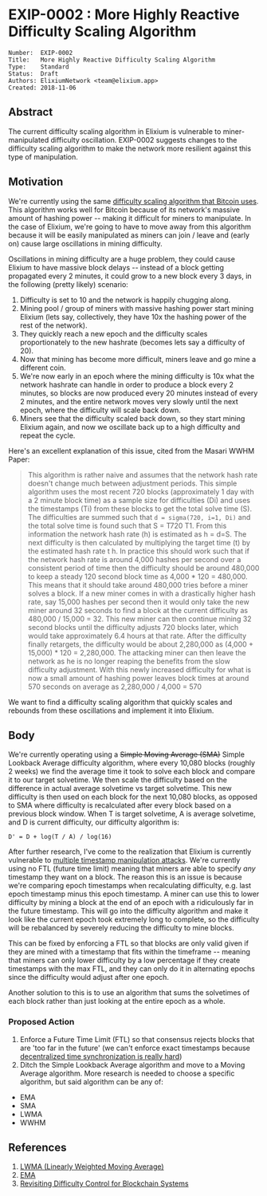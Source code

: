 # EXIP-0002 : More Highly Reactive Difficulty Scaling Algorithm

```
Number:  EXIP-0002
Title:   More Highly Reactive Difficulty Scaling Algorithm
Type:    Standard
Status:  Draft
Authors: ElixiumNetwork <team@elixium.app>
Created: 2018-11-06
```

## Abstract

The current difficulty scaling algorithm in Elixium is vulnerable to miner-manipulated difficulty oscillation. EXIP-0002 suggests changes to the difficulty scaling algorithm to make the network more resilient against this type of manipulation.

## Motivation

We're currently using the same [difficulty scaling algorithm that Bitcoin uses](https://en.bitcoin.it/wiki/Difficulty). This algorithm works well for Bitcoin because of its network's massive amount of hashing power -- making it difficult for miners to manipulate. In the case of Elixium, we're going to have to move away from this algorithm because it will be easily manipulated as miners can join / leave and (early on) cause large oscillations in mining difficulty.

Oscillations in mining difficulty are a huge problem, they could cause Elixium to have massive block delays -- instead of a block getting propagated every 2 minutes, it could grow to a new block every 3 days, in the following (pretty likely) scenario:

1. Difficulty is set to 10 and the network is happily chugging along.
2. Mining pool / group of miners with massive hashing power start mining Elixium (lets say, collectively, they have 10x the hashing power of the rest of the network).
3. They quickly reach a new epoch and the difficulty scales proportionately to the new hashrate (becomes lets say a difficulty of 20).
4. Now that mining has become more difficult, miners leave and go mine a different coin.
5. We're now early in an epoch where the mining difficulty is 10x what the network hashrate can handle in order to produce a block every 2 minutes, so blocks are now produced every 20 minutes instead of every 2 minutes, and the entire network moves very slowly until the next epoch, where the difficulty will scale back down.
6. Miners see that the difficulty scaled back down, so they start mining Elixium again, and now we oscillate back up to a high difficulty and repeat the cycle.

Here's an excellent explanation of this issue, cited from the Masari WWHM Paper: 
> This algorithm is rather naive and assumes that the
network hash rate doesn't change much between adjustment periods. This simple
algorithm uses the most recent 720 blocks (approximately 1 day with a 2 minute
block time) as a sample size for difficulties (Di) and uses the timestamps (Ti) from
these blocks to get the total solve time (S). The difficulties are summed such that
`d = sigma(720, i=1, Di)` and the total solve time is found such that S = T720
T1. From this
information the network hash rate (h) is estimated as h = d=S. The next difficulty is
then calculated by multiplying the target time (t) by the estimated hash rate t  h. In
practice this should work such that if the network hash rate is around 4,000 hashes per
second over a consistent period of time then the difficulty should be around 480,000
to keep a steady 120 second block time as 4,000 * 120 = 480,000. This means that it
should take around 480,000 tries before a miner solves a block. If a new miner comes
in with a drastically higher hash rate, say 15,000 hashes per second then it would
only take the new miner around 32 seconds to find a block at the current difficulty as
480,000 / 15,000 = 32. This new miner can then continue mining 32 second blocks until
the difficulty adjusts 720 blocks later, which would take approximately 6.4 hours at
that rate. After the difficulty finally retargets, the difficulty would be about 2,280,000
as (4,000 + 15,000) * 120 = 2,280,000. The attacking miner can then leave the network
as he is no longer reaping the benefits from the slow difficulty adjustment. With this
newly increased difficulty for what is now a small amount of hashing power leaves
block times at around 570 seconds on average as 2,280,000 / 4,000 = 570

We want to find a difficulty scaling algorithm that quickly scales and rebounds from these oscillations and implement it into Elixium.

## Body

We're currently operating using a ~~Simple Moving Average (SMA)~~ Simple Lookback Average difficulty algorithm, where every 10,080 blocks (roughly 2 weeks) we find the average time it took to solve each block and compare it to our target solvetime. We then scale the difficulty based on the difference in actual average solvetime vs target solvetime. This new difficulty is then used on each block for the next 10,080 blocks, as opposed to SMA where difficulty is recalculated after every block based on a previous block window. When T is target solvetime, A is average solvetime, and D is current difficulty, our difficulty algorithm is:

```
D' = D + log(T / A) / log(16)
```

After further research, I've come to the realization that Elixium is currently vulnerable to [multiple timestamp manipulation attacks](https://github.com/zawy12/difficulty-algorithms/issues/30). We're currently using no FTL (future time limit) meaning that miners are able to specify _any_ timestamp they want on a block. The reason this is an issue is because we're comparing epoch timestamps when recalculating difficulty, e.g. last epoch timestamp minus this epoch timestamp. A miner can use this to lower difficulty by mining a block at the end of an epoch with a ridiculously far in the future timestamp. This will go into the difficulty algorithm and make it look like the current epoch took extremely long to complete, so the difficulty will be rebalanced by severely reducing the difficulty to mine blocks.

This can be fixed by enforcing a FTL so that blocks are only valid given if they are mined with a timestamp that fits within the timeframe -- meaning that miners can only lower difficulty by a low percentage if they create timestamps with the max FTL, and they can only do it in alternating epochs since the difficulty would adjust after one epoch.

Another solution to this is to use an algorithm that sums the solvetimes of each block rather than just looking at the entire epoch as a whole.

### Proposed Action
1. Enforce a Future Time Limit (FTL) so that consensus rejects blocks that are 'too far in the future' (we can't enforce exact timestamps because [decentralized time synchronization is really hard](http://webee.technion.ac.il/shimkin/PAPERS/CohenShimkin2010.pdf))
2. Ditch the Simple Lookback Average algorithm and move to a Moving Average algorithm. More research is needed to choose a specific algorithm, but said algorithm can be any of:
  * EMA
  * SMA
  * LWMA
  * WWHM

## References

1. [LWMA (Linearly Weighted Moving Average)](https://github.com/zawy12/difficulty-algorithms/issues/3)
2. [EMA](https://github.com/zawy12/difficulty-algorithms/issues/21)
3. [Revisiting Difficulty Control for Blockchain
Systems](https://eprint.iacr.org/2017/731.pdf)
